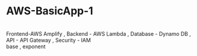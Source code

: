 # AWS-BasicApp-1
<br>
Frontend-AWS Amplify , Backend - AWS Lambda , Database - Dynamo DB , API - API Gateway , Security - IAM
<br>
base , exponent